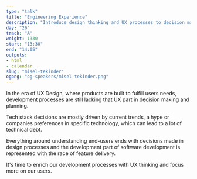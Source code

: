 ```yaml
---
type: "talk"
title: "Engineering Experience"
description: "Introduce design thinking and UX processes to decision makers on the development side."
day: "26"
track: "A"
weight: 1330
start: "13:30"
end: "14:05"
outputs:
- html
- calendar
slug: "misel-tekinder"
ogpng: "og-speakers/misel-tekinder.png"
---
```


In the era of UX Design, where products are built to fulfill users needs, development processes are still lacking that UX part in decision making and planning.

Tech stack decisions are mostly driven by current trends, a hype or companies preferences in specific technology, which can lead to a lot of technical debt.

Everything around understanding end-users ends with decisions made in design processes and the development part of software development is represented with the race of feature delivery.

It's time to enrich our development processes with UX thinking and focus more on our users.

<!--
The aim of this talk if to introduce design thinking and UX processes to decision makers on the development side.

Idea is to introduce specific way of thinking about technology as a tool that solves user needs rather than just a tool that is broth into the projects to shorten development time.

We will go thru a deciding process on FE tech stack based on client requirements and fictive persona data, focused more on user behavior and user needs.

End result will be the app technology stack that supports both ends, our clients with their requirements and their user.
-->
